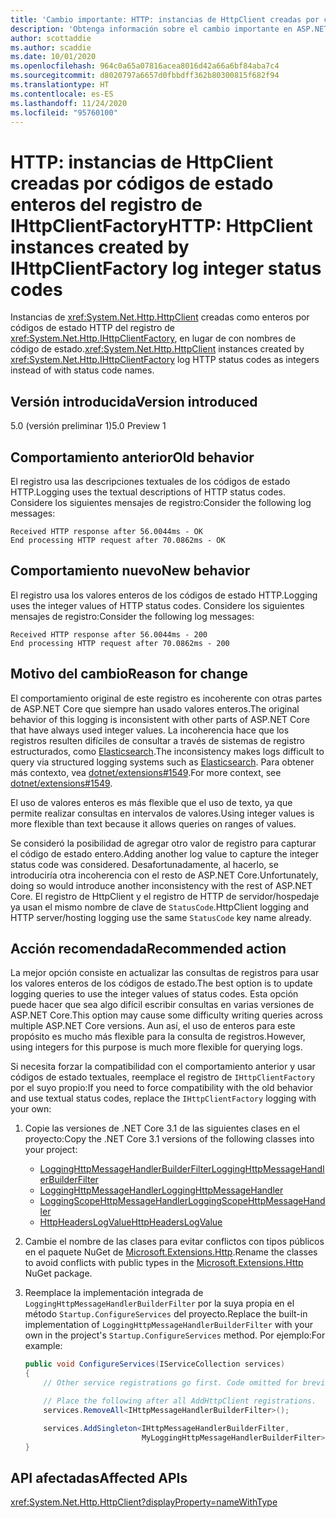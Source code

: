 ```yaml
---
title: 'Cambio importante: HTTP: instancias de HttpClient creadas por códigos de estado enteros del registro de IHttpClientFactory'
description: 'Obtenga información sobre el cambio importante en ASP.NET Core 5.0 titulado HTTP: instancias de HttpClient creadas por códigos de estado enteros del registro de IHttpClientFactory'
author: scottaddie
ms.author: scaddie
ms.date: 10/01/2020
ms.openlocfilehash: 964c0a65a07816acea8016d42a66a6bf84aba7c4
ms.sourcegitcommit: d8020797a6657d0fbbdff362b80300815f682f94
ms.translationtype: HT
ms.contentlocale: es-ES
ms.lasthandoff: 11/24/2020
ms.locfileid: "95760100"
---
```

# <a name="http-httpclient-instances-created-by-ihttpclientfactory-log-integer-status-codes"></a><span data-ttu-id="f88c0-103">HTTP: instancias de HttpClient creadas por códigos de estado enteros del registro de IHttpClientFactory</span><span class="sxs-lookup"><span data-stu-id="f88c0-103">HTTP: HttpClient instances created by IHttpClientFactory log integer status codes</span></span>

<span data-ttu-id="f88c0-104">Instancias de <xref:System.Net.Http.HttpClient> creadas como enteros por códigos de estado HTTP del registro de <xref:System.Net.Http.IHttpClientFactory>, en lugar de con nombres de código de estado.</span><span class="sxs-lookup"><span data-stu-id="f88c0-104"><xref:System.Net.Http.HttpClient> instances created by <xref:System.Net.Http.IHttpClientFactory> log HTTP status codes as integers instead of with status code names.</span></span>

## <a name="version-introduced"></a><span data-ttu-id="f88c0-105">Versión introducida</span><span class="sxs-lookup"><span data-stu-id="f88c0-105">Version introduced</span></span>

<span data-ttu-id="f88c0-106">5.0 (versión preliminar 1)</span><span class="sxs-lookup"><span data-stu-id="f88c0-106">5.0 Preview 1</span></span>

## <a name="old-behavior"></a><span data-ttu-id="f88c0-107">Comportamiento anterior</span><span class="sxs-lookup"><span data-stu-id="f88c0-107">Old behavior</span></span>

<span data-ttu-id="f88c0-108">El registro usa las descripciones textuales de los códigos de estado HTTP.</span><span class="sxs-lookup"><span data-stu-id="f88c0-108">Logging uses the textual descriptions of HTTP status codes.</span></span> <span data-ttu-id="f88c0-109">Considere los siguientes mensajes de registro:</span><span class="sxs-lookup"><span data-stu-id="f88c0-109">Consider the following log messages:</span></span>

```output
Received HTTP response after 56.0044ms - OK
End processing HTTP request after 70.0862ms - OK
```

## <a name="new-behavior"></a><span data-ttu-id="f88c0-110">Comportamiento nuevo</span><span class="sxs-lookup"><span data-stu-id="f88c0-110">New behavior</span></span>

<span data-ttu-id="f88c0-111">El registro usa los valores enteros de los códigos de estado HTTP.</span><span class="sxs-lookup"><span data-stu-id="f88c0-111">Logging uses the integer values of HTTP status codes.</span></span> <span data-ttu-id="f88c0-112">Considere los siguientes mensajes de registro:</span><span class="sxs-lookup"><span data-stu-id="f88c0-112">Consider the following log messages:</span></span>

```output
Received HTTP response after 56.0044ms - 200
End processing HTTP request after 70.0862ms - 200
```

## <a name="reason-for-change"></a><span data-ttu-id="f88c0-113">Motivo del cambio</span><span class="sxs-lookup"><span data-stu-id="f88c0-113">Reason for change</span></span>

<span data-ttu-id="f88c0-114">El comportamiento original de este registro es incoherente con otras partes de ASP.NET Core que siempre han usado valores enteros.</span><span class="sxs-lookup"><span data-stu-id="f88c0-114">The original behavior of this logging is inconsistent with other parts of ASP.NET Core that have always used integer values.</span></span> <span data-ttu-id="f88c0-115">La incoherencia hace que los registros resulten difíciles de consultar a través de sistemas de registro estructurados, como [Elasticsearch](https://www.elastic.co/elasticsearch/).</span><span class="sxs-lookup"><span data-stu-id="f88c0-115">The inconsistency makes logs difficult to query via structured logging systems such as [Elasticsearch](https://www.elastic.co/elasticsearch/).</span></span> <span data-ttu-id="f88c0-116">Para obtener más contexto, vea [dotnet/extensions#1549](https://github.com/dotnet/extensions/issues/1549).</span><span class="sxs-lookup"><span data-stu-id="f88c0-116">For more context, see [dotnet/extensions#1549](https://github.com/dotnet/extensions/issues/1549).</span></span>

<span data-ttu-id="f88c0-117">El uso de valores enteros es más flexible que el uso de texto, ya que permite realizar consultas en intervalos de valores.</span><span class="sxs-lookup"><span data-stu-id="f88c0-117">Using integer values is more flexible than text because it allows queries on ranges of values.</span></span>

<span data-ttu-id="f88c0-118">Se consideró la posibilidad de agregar otro valor de registro para capturar el código de estado entero.</span><span class="sxs-lookup"><span data-stu-id="f88c0-118">Adding another log value to capture the integer status code was considered.</span></span> <span data-ttu-id="f88c0-119">Desafortunadamente, al hacerlo, se introduciría otra incoherencia con el resto de ASP.NET Core.</span><span class="sxs-lookup"><span data-stu-id="f88c0-119">Unfortunately, doing so would introduce another inconsistency with the rest of ASP.NET Core.</span></span> <span data-ttu-id="f88c0-120">El registro de HttpClient y el registro de HTTP de servidor/hospedaje ya usan el mismo nombre de clave de `StatusCode`.</span><span class="sxs-lookup"><span data-stu-id="f88c0-120">HttpClient logging and HTTP server/hosting logging use the same `StatusCode` key name already.</span></span>

## <a name="recommended-action"></a><span data-ttu-id="f88c0-121">Acción recomendada</span><span class="sxs-lookup"><span data-stu-id="f88c0-121">Recommended action</span></span>

<span data-ttu-id="f88c0-122">La mejor opción consiste en actualizar las consultas de registros para usar los valores enteros de los códigos de estado.</span><span class="sxs-lookup"><span data-stu-id="f88c0-122">The best option is to update logging queries to use the integer values of status codes.</span></span> <span data-ttu-id="f88c0-123">Esta opción puede hacer que sea algo difícil escribir consultas en varias versiones de ASP.NET Core.</span><span class="sxs-lookup"><span data-stu-id="f88c0-123">This option may cause some difficulty writing queries across multiple ASP.NET Core versions.</span></span> <span data-ttu-id="f88c0-124">Aun así, el uso de enteros para este propósito es mucho más flexible para la consulta de registros.</span><span class="sxs-lookup"><span data-stu-id="f88c0-124">However, using integers for this purpose is much more flexible for querying logs.</span></span>

<span data-ttu-id="f88c0-125">Si necesita forzar la compatibilidad con el comportamiento anterior y usar códigos de estado textuales, reemplace el registro de `IHttpClientFactory` por el suyo propio:</span><span class="sxs-lookup"><span data-stu-id="f88c0-125">If you need to force compatibility with the old behavior and use textual status codes, replace the `IHttpClientFactory` logging with your own:</span></span>

1. <span data-ttu-id="f88c0-126">Copie las versiones de .NET Core 3.1 de las siguientes clases en el proyecto:</span><span class="sxs-lookup"><span data-stu-id="f88c0-126">Copy the .NET Core 3.1 versions of the following classes into your project:</span></span>

    * [<span data-ttu-id="f88c0-127">LoggingHttpMessageHandlerBuilderFilter</span><span class="sxs-lookup"><span data-stu-id="f88c0-127">LoggingHttpMessageHandlerBuilderFilter</span></span>](https://github.com/dotnet/extensions/blob/release/3.1/src/HttpClientFactory/Http/src/Logging/LoggingHttpMessageHandlerBuilderFilter.cs)
    * [<span data-ttu-id="f88c0-128">LoggingHttpMessageHandler</span><span class="sxs-lookup"><span data-stu-id="f88c0-128">LoggingHttpMessageHandler</span></span>](https://github.com/dotnet/extensions/blob/release/3.1/src/HttpClientFactory/Http/src/Logging/LoggingHttpMessageHandler.cs)
    * [<span data-ttu-id="f88c0-129">LoggingScopeHttpMessageHandler</span><span class="sxs-lookup"><span data-stu-id="f88c0-129">LoggingScopeHttpMessageHandler</span></span>](https://github.com/dotnet/extensions/blob/release/3.1/src/HttpClientFactory/Http/src/Logging/LoggingScopeHttpMessageHandler.cs)
    * [<span data-ttu-id="f88c0-130">HttpHeadersLogValue</span><span class="sxs-lookup"><span data-stu-id="f88c0-130">HttpHeadersLogValue</span></span>](https://github.com/dotnet/extensions/blob/release/3.1/src/HttpClientFactory/Http/src/Logging/HttpHeadersLogValue.cs)

1. <span data-ttu-id="f88c0-131">Cambie el nombre de las clases para evitar conflictos con tipos públicos en el paquete NuGet de [Microsoft.Extensions.Http](https://www.nuget.org/packages/Microsoft.Extensions.Http).</span><span class="sxs-lookup"><span data-stu-id="f88c0-131">Rename the classes to avoid conflicts with public types in the [Microsoft.Extensions.Http](https://www.nuget.org/packages/Microsoft.Extensions.Http) NuGet package.</span></span>

1. <span data-ttu-id="f88c0-132">Reemplace la implementación integrada de `LoggingHttpMessageHandlerBuilderFilter` por la suya propia en el método `Startup.ConfigureServices` del proyecto.</span><span class="sxs-lookup"><span data-stu-id="f88c0-132">Replace the built-in implementation of `LoggingHttpMessageHandlerBuilderFilter` with your own in the project's `Startup.ConfigureServices` method.</span></span> <span data-ttu-id="f88c0-133">Por ejemplo:</span><span class="sxs-lookup"><span data-stu-id="f88c0-133">For example:</span></span>

    ```csharp
    public void ConfigureServices(IServiceCollection services)
    {
        // Other service registrations go first. Code omitted for brevity.

        // Place the following after all AddHttpClient registrations.
        services.RemoveAll<IHttpMessageHandlerBuilderFilter>();

        services.AddSingleton<IHttpMessageHandlerBuilderFilter,
                              MyLoggingHttpMessageHandlerBuilderFilter>();
    }
    ```

## <a name="affected-apis"></a><span data-ttu-id="f88c0-134">API afectadas</span><span class="sxs-lookup"><span data-stu-id="f88c0-134">Affected APIs</span></span>

<xref:System.Net.Http.HttpClient?displayProperty=nameWithType>

<!--

### Category

ASP.NET Core

### Affected APIs

`T:System.Net.Http.HttpClient`

-->

